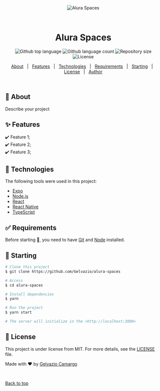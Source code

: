 <div align="center" id="top"> 
  <img src="./.github/app.gif" alt="Alura Spaces" />

  &#xa0;

  <!-- <a href="https://aluraspaces.netlify.app">Demo</a> -->
</div>

<h1 align="center">Alura Spaces</h1>

<p align="center">
  <img alt="Github top language" src="https://img.shields.io/github/languages/top/Gelvazio/alura-spaces?color=56BEB8">

  <img alt="Github language count" src="https://img.shields.io/github/languages/count/Gelvazio/alura-spaces?color=56BEB8">

  <img alt="Repository size" src="https://img.shields.io/github/repo-size/Gelvazio/alura-spaces?color=56BEB8">

  <img alt="License" src="https://img.shields.io/github/license/Gelvazio/alura-spaces?color=56BEB8">

  <!-- <img alt="Github issues" src="https://img.shields.io/github/issues/Gelvazio/alura-spaces?color=56BEB8" /> -->

  <!-- <img alt="Github forks" src="https://img.shields.io/github/forks/Gelvazio/alura-spaces?color=56BEB8" /> -->

  <!-- <img alt="Github stars" src="https://img.shields.io/github/stars/Gelvazio/alura-spaces?color=56BEB8" /> -->
</p>

<!-- Status -->

<!-- <h4 align="center"> 
	🚧  Alura Spaces 🚀 Under construction...  🚧
</h4> 

<hr> -->

<p align="center">
  <a href="#dart-about">About</a> &#xa0; | &#xa0; 
  <a href="#sparkles-features">Features</a> &#xa0; | &#xa0;
  <a href="#rocket-technologies">Technologies</a> &#xa0; | &#xa0;
  <a href="#white_check_mark-requirements">Requirements</a> &#xa0; | &#xa0;
  <a href="#checkered_flag-starting">Starting</a> &#xa0; | &#xa0;
  <a href="#memo-license">License</a> &#xa0; | &#xa0;
  <a href="https://github.com/Gelvazio" target="_blank">Author</a>
</p>

<br>

## :dart: About ##

Describe your project

## :sparkles: Features ##

:heavy_check_mark: Feature 1;\
:heavy_check_mark: Feature 2;\
:heavy_check_mark: Feature 3;

## :rocket: Technologies ##

The following tools were used in this project:

- [Expo](https://expo.io/)
- [Node.js](https://nodejs.org/en/)
- [React](https://pt-br.reactjs.org/)
- [React Native](https://reactnative.dev/)
- [TypeScript](https://www.typescriptlang.org/)

## :white_check_mark: Requirements ##

Before starting :checkered_flag:, you need to have [Git](https://git-scm.com) and [Node](https://nodejs.org/en/) installed.

## :checkered_flag: Starting ##

```bash
# Clone this project
$ git clone https://github.com/Gelvazio/alura-spaces

# Access
$ cd alura-spaces

# Install dependencies
$ yarn

# Run the project
$ yarn start

# The server will initialize in the <http://localhost:3000>
```

## :memo: License ##

This project is under license from MIT. For more details, see the [LICENSE](LICENSE.md) file.


Made with :heart: by <a href="https://github.com/Gelvazio" target="_blank">Gelvazio Camargo</a>

&#xa0;

<a href="#top">Back to top</a>

